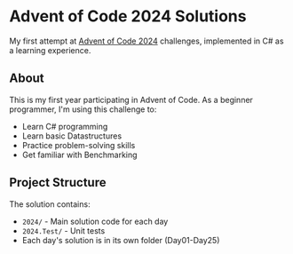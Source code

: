 # Advent of Code 2024 Solutions

My first attempt at [Advent of Code 2024](https://adventofcode.com/2024) challenges, implemented in C# as a learning experience.

## About

This is my first year participating in Advent of Code. As a beginner programmer, I'm using this challenge to:
- Learn C# programming
- Learn basic Datastructures 
- Practice problem-solving skills
- Get familiar with Benchmarking 

## Project Structure

The solution contains:
- `2024/` - Main solution code for each day
- `2024.Test/` - Unit tests
- Each day's solution is in its own folder (Day01-Day25)
